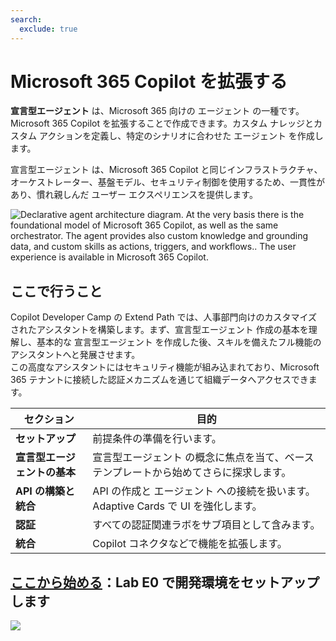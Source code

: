 ```yaml
---
search:
  exclude: true
---
```

# Microsoft 365 Copilot を拡張する

**宣言型エージェント** は、Microsoft 365 向けの エージェント の一種です。Microsoft 365 Copilot を拡張することで作成できます。カスタム ナレッジとカスタム アクションを定義し、特定のシナリオに合わせた エージェント を作成します。

宣言型エージェント は、Microsoft 365 Copilot と同じインフラストラクチャ、オーケストレーター、基盤モデル、セキュリティ制御を使用するため、一貫性があり、慣れ親しんだ ユーザー エクスペリエンスを提供します。

![Declarative agent architecture diagram. At the very basis there is the foundational model of Microsoft 365 Copilot, as well as the same orchestrator. The agent provides also custom knowledge and grounding data, and custom skills as actions, triggers, and workflows.. The user experience is available in Microsoft 365 Copilot.](../../assets/images/m365-declarative-agent.png)

## ここで行うこと

Copilot Developer Camp の Extend Path では、人事部門向けのカスタマイズされたアシスタントを構築します。まず、宣言型エージェント 作成の基本を理解し、基本的な 宣言型エージェント を作成した後、スキルを備えたフル機能のアシスタントへと発展させます。  
この高度なアシスタントにはセキュリティ機能が組み込まれており、Microsoft 365 テナントに接続した認証メカニズムを通じて組織データへアクセスできます。

| セクション                            | 目的                                                 |
| ---------------------------------- | ------------------------------------------------------- |
| **セットアップ**                          | 前提条件の準備を行います。                    |
| **宣言型エージェントの基本** | 宣言型エージェント の概念に焦点を当て、ベース テンプレートから始めてさらに探求します。 |
| **API の構築と統合**        | API の作成と エージェント への接続を扱います。Adaptive Cards で UI を強化します。         |
| **認証**                 | すべての認証関連ラボをサブ項目として含みます。            |
| **統合**                    | Copilot コネクタなどで機能を拡張します。                |

## [ここから始める](./00-prerequisites)：Lab E0 で開発環境をセットアップします

<img src="https://m365-visitor-stats.azurewebsites.net/copilot-camp/extend-m365-copilot/index" />